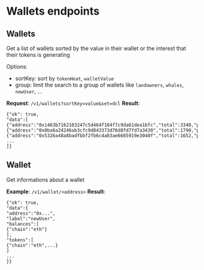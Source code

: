 # Wallets endpoints

## Wallets

Get a list of wallets sorted by the value in their wallet or the interest that their tokens is generating

Options:
- sortKey: sort by `tokenHeat`, `walletValue`
- group: limit the search to a group of wallets like `landowners`, `whales`, `newUser`, ...




**Request**:
`/v1/wallets?sortKey=value&set=dcl`
**Result**:
```
{"ok": true, 
"data":[ 
{"address":"0x1463b7162103247c5d464f104f7c9da61dea1bfc","total":3340,"parcels":2919,"estates":18,"walletValue":399393},
{"address":"0x0ba6a24246ab3cfc9d843373d76d8fd7fd7a3430","total":1790,"parcels":983,"estates":20,"walletValue":91287373},
{"address":"0x5326a48a8badfbbf2fb6c4a03ae6685919e3040f","total":1652,"parcels":18,"estates":12,"walletValue":9789},
...
]}
```

## Wallet

Get informations about a wallet


**Example**:
`/v1/wallet/<address>`
**Result**:
```
{"ok": true, 
"data":{ 
"address":"0x...",
"label":"newUser",
"balances":[
{"chain":"eth"}
],
"tokens":[
{"chain":"eth",...}
]
...
}}
```
